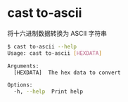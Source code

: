 # cast to-ascii

将十六进制数据转换为 ASCII 字符串

```bash
$ cast to-ascii --help
Usage: cast to-ascii [HEXDATA]

Arguments:
  [HEXDATA]  The hex data to convert

Options:
  -h, --help  Print help
```